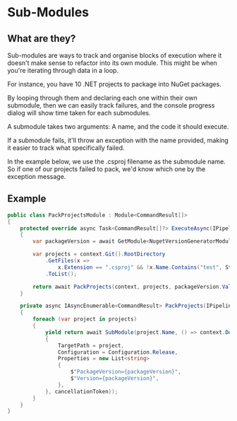# Sub-Modules

## What are they?
Sub-modules are ways to track and organise blocks of execution where it doesn't make sense to refactor into its own module. This might be when you're iterating through data in a loop.

For instance, you have 10 .NET projects to package into NuGet packages.

By looping through them and declaring each one within their own submodule, then we can easily track failures, and the console progress dialog will show time taken for each submodules.

A submodule takes two arguments: A name, and the code it should execute.

If a submodule fails, it'll throw an exception with the name provided, making it easier to track what specifically failed.

In the example below, we use the .csproj filename as the submodule name. So if one of our projects failed to pack, we'd know which one by the exception message.

## Example

```csharp
public class PackProjectsModule : Module<CommandResult[]>
{
    protected override async Task<CommandResult[]?> ExecuteAsync(IPipelineContext context, CancellationToken cancellationToken)
    {
        var packageVersion = await GetModule<NugetVersionGeneratorModule>();

        var projects = context.Git().RootDirectory
            .GetFiles(x =>
                x.Extension == ".csproj" && !x.Name.Contains("test", StringComparison.InvariantCultureIgnoreCase))
            .ToList();

        return await PackProjects(context, projects, packageVersion.Value, cancellationToken).ToArrayAsync(cancellationToken: cancellationToken);
    }

    private async IAsyncEnumerable<CommandResult> PackProjects(IPipelineContext context, List<File> projects, string? packageVersion, [EnumeratorCancellation] CancellationToken cancellationToken)
    {
        foreach (var project in projects)
        {
            yield return await SubModule(project.Name, () => context.DotNet().Pack(new DotNetPackOptions
            {
                TargetPath = project,
                Configuration = Configuration.Release,
                Properties = new List<string>
                {
                    $"PackageVersion={packageVersion}",
                    $"Version={packageVersion}",
                },
            }, cancellationToken));
        }
    }
}
```